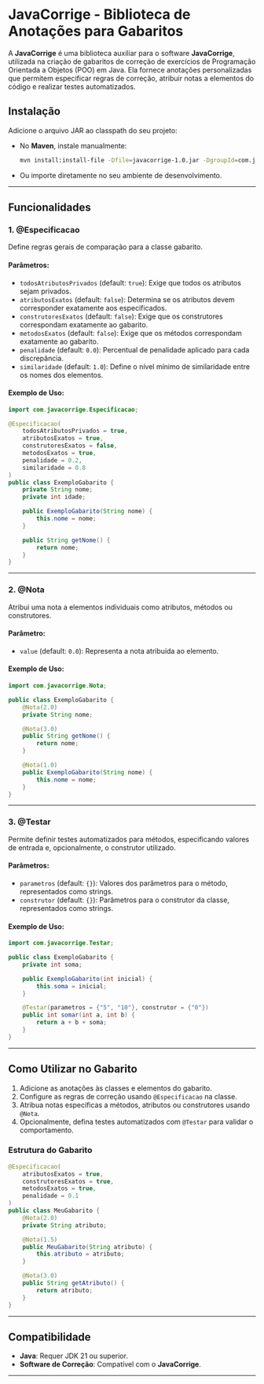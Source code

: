 # JavaCorrige - Biblioteca de Anotações para Gabaritos

A **JavaCorrige** é uma biblioteca auxiliar para o software **JavaCorrige**, utilizada na criação de gabaritos de correção de exercícios de Programação Orientada a Objetos (POO) em Java. Ela fornece anotações personalizadas que permitem especificar regras de correção, atribuir notas a elementos do código e realizar testes automatizados.

## Instalação

Adicione o arquivo JAR ao classpath do seu projeto:
   - No **Maven**, instale manualmente:
     ```bash
     mvn install:install-file -Dfile=javacorrige-1.0.jar -DgroupId=com.javacorrige -DartifactId=javacorrige -Dversion=1.0 -Dpackaging=jar
     ```
   - Ou importe diretamente no seu ambiente de desenvolvimento.

---

## Funcionalidades

### 1. **@Especificacao**
Define regras gerais de comparação para a classe gabarito.

#### Parâmetros:
- `todosAtributosPrivados` (default: `true`): Exige que todos os atributos sejam privados.
- `atributosExatos` (default: `false`): Determina se os atributos devem corresponder exatamente aos especificados.
- `construtoresExatos` (default: `false`): Exige que os construtores correspondam exatamente ao gabarito.
- `metodosExatos` (default: `false`): Exige que os métodos correspondam exatamente ao gabarito.
- `penalidade` (default: `0.0`): Percentual de penalidade aplicado para cada discrepância.
- `similaridade` (default: `1.0`): Define o nível mínimo de similaridade entre os nomes dos elementos.

#### Exemplo de Uso:
```java
import com.javacorrige.Especificacao;

@Especificacao(
    todosAtributosPrivados = true,
    atributosExatos = true,
    construtoresExatos = false,
    metodosExatos = true,
    penalidade = 0.2,
    similaridade = 0.8
)
public class ExemploGabarito {
    private String nome;
    private int idade;

    public ExemploGabarito(String nome) {
        this.nome = nome;
    }

    public String getNome() {
        return nome;
    }
}
```

---

### 2. **@Nota**
Atribui uma nota a elementos individuais como atributos, métodos ou construtores.

#### Parâmetro:
- `value` (default: `0.0`): Representa a nota atribuída ao elemento.

#### Exemplo de Uso:
```java
import com.javacorrige.Nota;

public class ExemploGabarito {
    @Nota(2.0)
    private String nome;

    @Nota(3.0)
    public String getNome() {
        return nome;
    }

    @Nota(1.0)
    public ExemploGabarito(String nome) {
        this.nome = nome;
    }
}
```

---

### 3. **@Testar**
Permite definir testes automatizados para métodos, especificando valores de entrada e, opcionalmente, o construtor utilizado.

#### Parâmetros:
- `parametros` (default: `{}`): Valores dos parâmetros para o método, representados como strings.
- `construtor` (default: `{}`): Parâmetros para o construtor da classe, representados como strings.

#### Exemplo de Uso:
```java
import com.javacorrige.Testar;

public class ExemploGabarito {
    private int soma;

    public ExemploGabarito(int inicial) {
        this.soma = inicial;
    }

    @Testar(parametros = {"5", "10"}, construtor = {"0"})
    public int somar(int a, int b) {
        return a + b + soma;
    }
}
```

---

## Como Utilizar no Gabarito

1. Adicione as anotações às classes e elementos do gabarito.
2. Configure as regras de correção usando `@Especificacao` na classe.
3. Atribua notas específicas a métodos, atributos ou construtores usando `@Nota`.
4. Opcionalmente, defina testes automatizados com `@Testar` para validar o comportamento.

### Estrutura do Gabarito
```java
@Especificacao(
    atributosExatos = true,
    construtoresExatos = true,
    metodosExatos = true,
    penalidade = 0.1
)
public class MeuGabarito {
    @Nota(2.0)
    private String atributo;

    @Nota(1.5)
    public MeuGabarito(String atributo) {
        this.atributo = atributo;
    }

    @Nota(3.0)
    public String getAtributo() {
        return atributo;
    }
}
```

---

## Compatibilidade
- **Java**: Requer JDK 21 ou superior.
- **Software de Correção**: Compatível com o **JavaCorrige**.

---

